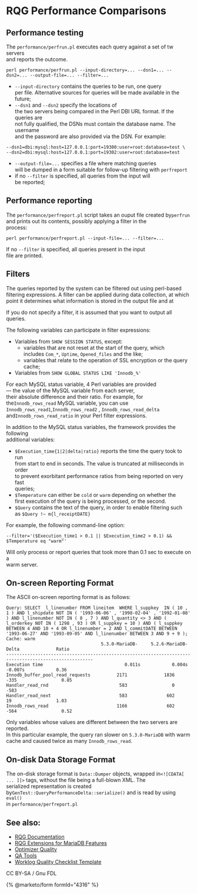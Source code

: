 # RQG Performance Comparisons

## Performance testing

The `performance/perfrun.pl` executes each query against a set of tw servers\
and reports the outcome.

```
perl performance/perfrun.pl --input-directory=... --dsn1=... --dsn2=... --output-file=... --filter=...
```

* `--input-directory` contains the queries to be run, one query\
  per file. Alternative sources for queries will be made available in the\
  future;
* `--dsn1` and `--dsn2` specify the locations of\
  the two servers being compared in the Perl DBI URL format. If the queries are\
  not fully qualified, the DSNs must contain the database name. The username\
  and the password are also provided via the DSN. For example:

```
--dsn1=dbi:mysql:host=127.0.0.1:port=19300:user=root:database=test \
--dsn2=dbi:mysql:host=127.0.0.1:port=19302:user=root:database=test
```

* `--output-file=...` specifies a file where matching queries\
  will be dumped in a form suitable for follow-up filtering with `perfreport`
* if no `--filter` is specified, all queries from the input will\
  be reported;

## Performance reporting

The `performance/perfreport.pl` script takes an ouput file created by`perfrun` and prints out its contents, possibly applying a filter in the\
process:

```
perl performance/perfreport.pl --input-file=... --filter=...
```

If no `--filter` is specified, all queries present in the input\
file are printed.

## Filters

The queries reported by the system can be filtered out using perl-based\
filtering expressions. A filter can be applied during data collection, at which\
point it determines what information is stored in the output file and at

If you do not specify a filter, it is assumed that you want to output all\
queries.

The following variables can participate in filter expressions:

* Variables from `SHOW SESSION STATUS`, except:
  * variables that are not reset at the start of the query, which\
    includes `Com_*`, `Uptime`, `Opened_files` and the like;
  * variables that relate to the operation of SSL encryption or the query cache;
* Variables from `SHOW GLOBAL STATUS LIKE 'Innodb_%'`

For each MySQL status variable, 4 Perl variables are provided\
— the value of the MySQL variable from each server,\
their absolute difference and their ratio. For example, for the`Innodb_rows_read` MySQL variable, you can use `Innodb_rows_read1`,`Innodb_rows_read2` , `Innodb_rows_read_delta` and`Innodb_rows_read_ratio` in your Perl filter expressions.

In addition to the MySQL status variables, the framework provides the following\
additional variables:

* `$Execution_time{1|2|delta|ratio}` reports the time the query took to run\
  from start to end in seconds. The value is truncated at milliseconds in order\
  to prevent exorbitant performance ratios from being reported on very fast\
  queries;
* `$Temperature` can either be `cold` or `warm` depending on whether the\
  first execution of the query is being processed, or the second.
* `$Query` contains the text of the query, in order to enable filtering such\
  as `$Query !~ m{l_receiptDATE}`

For example, the following command-line option:

```
--filter='($Execution_time1 > 0.1 || $Execution_time2 > 0.1) && $Temperature eq "warm"'
```

Will only process or report queries that took more than 0.1 sec to execute on a\
warm server.

## On-screen Reporting Format

The ASCII on-screen reporting format is as follows:

```
Query: SELECT  l_linenumber FROM lineitem  WHERE l_suppkey  IN ( 10 , 1 ) AND l_shipdate NOT IN ( '1993-06-06' , '1998-02-04' , '1992-01-08' ) AND l_linenumber NOT IN ( 8 , 7 ) AND l_quantity <> 3 AND ( l_orderkey NOT IN ( 1298 , 93 ) OR l_suppkey = 10 ) AND ( l_suppkey BETWEEN 4 AND 10 + 4 OR l_linenumber = 2 AND l_commitDATE BETWEEN '1993-06-27' AND '1993-09-05' AND l_linenumber BETWEEN 3 AND 9 + 9 );
Cache: warm
                                    5.3.0-MariaDB-     5.2.6-MariaDB-          Delta              Ratio
-------------------------------------------------------------------------------------------------------
Execution time                               0.011s            0.004s           -0.007s            0.36
Innodb_buffer_pool_read_requests          2171              1836              -335                 0.85
Handler_read_rnd                           583                 0              -583
Handler_read_next                          583               602                19                 1.03
Innodb_rows_read                          1166               602              -564                 0.52
```

Only variables whose values are different between the two servers are reported.\
In this particular example, the query ran slower on `5.3.0-MariaDB` with warm\
cache and caused twice as many `Innodb_rows_read`.

## On-disk Data Storage Format

The on-disk storage format is `Data::Dumper` objects, wrapped in`<![CDATA[ ... ]]>` tags, without the file being a full-blown XML. The\
serialized representation is created by`GenTest::QueryPerformanceDelta::serialize()` and is read by using `eval()`\
in `performance/perfreport.pl`

## See also:

* [RQG Documentation](https://github.com/RQG/RQG-Documentation/wiki/Category:RandomQueryGenerator)
* [RQG Extensions for MariaDB Features](../../rqg-extensions-for-mariadb.md)
* [Optimizer Quality](../../optimizer-quality.md)
* [QA Tools](../../qa-tools.md)
* [Worklog Quality Checklist Template](../../worklog-quality-checklist-template.md)

CC BY-SA / Gnu FDL

{% @marketo/form formId="4316" %}
